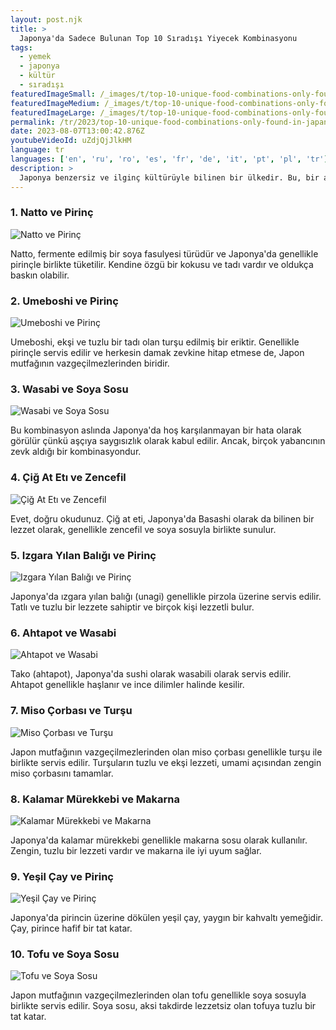 ```yaml
---
layout: post.njk
title: >
  Japonya'da Sadece Bulunan Top 10 Sıradışı Yiyecek Kombinasyonu
tags:
  - yemek
  - japonya
  - kültür
  - sıradışı
featuredImageSmall: /_images/t/top-10-unique-food-combinations-only-found-in-japan-cover-tr-small.webp
featuredImageMedium: /_images/t/top-10-unique-food-combinations-only-found-in-japan-cover-tr-medium.webp
featuredImageLarge: /_images/t/top-10-unique-food-combinations-only-found-in-japan-cover-tr-large.webp
permalink: /tr/2023/top-10-unique-food-combinations-only-found-in-japan.html
date: 2023-08-07T13:00:42.876Z
youtubeVideoId: uZdjQjJlkHM
language: tr
languages: ['en', 'ru', 'ro', 'es', 'fr', 'de', 'it', 'pt', 'pl', 'tr']
description: >
  Japonya benzersiz ve ilginç kültürüyle bilinen bir ülkedir. Bu, bir araya gelmeyeceğini asla düşünmeyeceğiniz ancak Japonya'da bir şekilde bir araya gelen sıradışı yiyecek kombinasyonlarından oluşur. Hadi Japonya'da sadece bulunan top 10 sıradışı yiyecek kombinasyonunu keşfedelim.
---
```


### 1. Natto ve Pirinç

![Natto ve Pirinç](/_images/8/884417bd55aeb3e8b670819c90ea00a0-medium.webp)

Natto, fermente edilmiş bir soya fasulyesi türüdür ve Japonya'da genellikle pirinçle birlikte tüketilir. Kendine özgü bir kokusu ve tadı vardır ve oldukça baskın olabilir.

### 2. Umeboshi ve Pirinç

![Umeboshi ve Pirinç](/_images/f/fcefd970a7c2f4f6665480bbab778773-medium.webp)

Umeboshi, ekşi ve tuzlu bir tadı olan turşu edilmiş bir eriktir. Genellikle pirinçle servis edilir ve herkesin damak zevkine hitap etmese de, Japon mutfağının vazgeçilmezlerinden biridir.

### 3. Wasabi ve Soya Sosu

![Wasabi ve Soya Sosu](/_images/2/23767eda90f4bef13105ea5a02fa4fdf-medium.webp)

Bu kombinasyon aslında Japonya'da hoş karşılanmayan bir hata olarak görülür çünkü aşçıya saygısızlık olarak kabul edilir. Ancak, birçok yabancının zevk aldığı bir kombinasyondur.

### 4. Çiğ At Etı ve Zencefil

![Çiğ At Etı ve Zencefil](/_images/8/8587da8c450813a70d675c835204435c-medium.webp)

Evet, doğru okudunuz. Çiğ at eti, Japonya'da Basashi olarak da bilinen bir lezzet olarak, genellikle zencefil ve soya sosuyla birlikte sunulur.

### 5. Izgara Yılan Balığı ve Pirinç

![Izgara Yılan Balığı ve Pirinç](/_images/a/ae29e886d728ca4d9310346127def63d-medium.webp)

Japonya'da ızgara yılan balığı (unagi) genellikle pirzola üzerine servis edilir. Tatlı ve tuzlu bir lezzete sahiptir ve birçok kişi lezzetli bulur.

### 6. Ahtapot ve Wasabi

![Ahtapot ve Wasabi](/_images/8/83e73afe9fa42771e190050295c2b69c-medium.webp)

Tako (ahtapot), Japonya'da sushi olarak wasabili olarak servis edilir. Ahtapot genellikle haşlanır ve ince dilimler halinde kesilir.

### 7. Miso Çorbası ve Turşu

![Miso Çorbası ve Turşu](/_images/8/8c1d69ccaf7211591208aab0031809a0-medium.webp)

Japon mutfağının vazgeçilmezlerinden olan miso çorbası genellikle turşu ile birlikte servis edilir. Turşuların tuzlu ve ekşi lezzeti, umami açısından zengin miso çorbasını tamamlar.

### 8. Kalamar Mürekkebi ve Makarna

![Kalamar Mürekkebi ve Makarna](/_images/0/0e132e9e659ea224f6c82c5ccd8b4f88-medium.webp)

Japonya'da kalamar mürekkebi genellikle makarna sosu olarak kullanılır. Zengin, tuzlu bir lezzeti vardır ve makarna ile iyi uyum sağlar.

### 9. Yeşil Çay ve Pirinç

![Yeşil Çay ve Pirinç](/_images/5/5039b28e948cdab3dd1cf719b764335c-medium.webp)

Japonya'da pirincin üzerine dökülen yeşil çay, yaygın bir kahvaltı yemeğidir. Çay, pirince hafif bir tat katar.

### 10. Tofu ve Soya Sosu

![Tofu ve Soya Sosu](/_images/f/f84c39c7d4882a3cc61d88ae9338781e-medium.webp)

Japon mutfağının vazgeçilmezlerinden olan tofu genellikle soya sosuyla birlikte servis edilir. Soya sosu, aksi takdirde lezzetsiz olan tofuya tuzlu bir tat katar.

